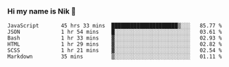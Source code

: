 ### Hi my name is Nik 👋

<!--
**NikDoe/NikDoe** is a ✨ _special_ ✨ repository because its `README.md` (this file) appears on your GitHub profile.

Here are some ideas to get you started:

- 🔭 I’m currently working on ...
- 🌱 I’m currently learning ...
- 👯 I’m looking to collaborate on ...
- 🤔 I’m looking for help with ...
- 💬 Ask me about ...
- 📫 How to reach me: ...
- 😄 Pronouns: ...
- ⚡ Fun fact: ...
-->

<!--START_SECTION:waka-->

```text
JavaScript       45 hrs 33 mins  █████████████████████▒░░░   85.77 %
JSON             1 hr 54 mins    █░░░░░░░░░░░░░░░░░░░░░░░░   03.61 %
Bash             1 hr 33 mins    ▓░░░░░░░░░░░░░░░░░░░░░░░░   02.93 %
HTML             1 hr 29 mins    ▓░░░░░░░░░░░░░░░░░░░░░░░░   02.82 %
SCSS             1 hr 21 mins    ▓░░░░░░░░░░░░░░░░░░░░░░░░   02.54 %
Markdown         35 mins         ▒░░░░░░░░░░░░░░░░░░░░░░░░   01.11 %
```

<!--END_SECTION:waka-->
